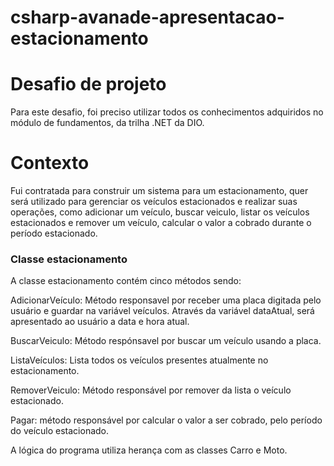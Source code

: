 ﻿# csharp-avanade-apresentacao-estacionamento
 # Desafio de projeto

Para este desafio, foi preciso utilizar todos os conhecimentos adquiridos no módulo de fundamentos, da trilha .NET da DIO.

# Contexto
Fui contratada para construir um sistema para um estacionamento, quer será utilizado para gerenciar os veículos estacionados e realizar suas operações, como  adicionar um veículo, 
buscar veiculo, listar os veículos estacionados e remover um veículo, calcular o valor a cobrado durante o período estacionado.

### Classe estacionamento
A classe estacionamento contém cinco métodos sendo:

AdicionarVeículo: Método responsavel por receber uma placa digitada pelo usuário e guardar na variável veículos.
Através da variável dataAtual, será apresentado ao usuário a data e hora atual.

BuscarVeiculo: Método respónsavel por buscar um veículo usando a placa.

ListaVeículos: Lista todos os veículos presentes atualmente no estacionamento.

RemoverVeiculo: Método responsável por remover da lista o veículo estacionado.

Pagar: método responsável por calcular o valor a ser cobrado, pelo período do veículo estacionado.

A lógica do programa utiliza herança com as classes Carro e Moto.

